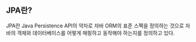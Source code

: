 ## JPA란?

JPA란 Java Persistence API의 약자로 자바 ORM의 표준 스펙을 정의하는 것으로
자바의 객체와 데이터베이스를 어떻게 매핑하고 동작해야 하는지를 정의하고 있다.
